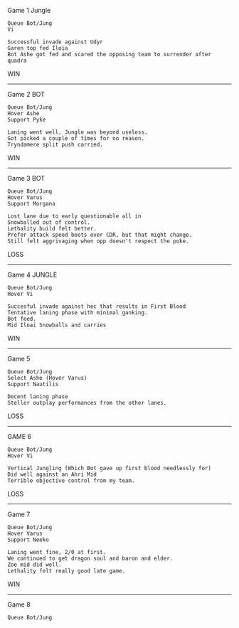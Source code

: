 Game 1 Jungle

    Queue Bot/Jung
    Vi

    Successful invade against Udyr
    Garen top fed Iloia
    Bot Ashe got fed and scared the opposing team to surrender after quadra

WIN

--------------------------------------------------------------------------------

Game 2 BOT

    Queue Bot/Jung
    Hover Ashe
    Support Pyke

    Laning went well, Jungle was beyond useless.
    Got picked a couple of times for no reason.
    Tryndamere split push carried.

WIN

--------------------------------------------------------------------------------

Game 3 BOT

    Queue Bot/Jung
    Hover Varus
    Support Morgana

    Lost lane due to early questionable all in
    Snowballed out of control.
    Lethality build felt better.
    Prefer attack speed boots over CDR, but that might change.
    Still felt aggrivaging when opp doesn't respect the poke.

LOSS

--------------------------------------------------------------------------------

Game 4 JUNGLE

    Queue Bot/Jung
    Hover Vi

    Succesful invade against hec that results in First Blood
    Tentative laning phase with minimal ganking.
    Bot feed.
    Mid Iloai Snowballs and carries

WIN

--------------------------------------------------------------------------------

Game 5

    Queue Bot/Jung
    Select Ashe (Hover Varus)
    Support Nautilis

    Decent laning phase
    Steller outplay performances from the other lanes.

LOSS

--------------------------------------------------------------------------------

GAME 6

    Queue Bot/Jung
    Hover Vi

    Vertical Jungling (Which Bot gave up first blood needlessly for)
    Did well against an Ahri Mid
    Terrible objective control from my team.

LOSS

--------------------------------------------------------------------------------

Game 7

    Queue Bot/Jung
    Hover Varus
    Support Neeko

    Laning went fine, 2/0 at first.
    We continued to get dragon soul and baron and elder.
    Zoe mid did well.
    Lethality felt really good late game.

WIN

--------------------------------------------------------------------------------

Game 8

    Queue Bot/Jung

